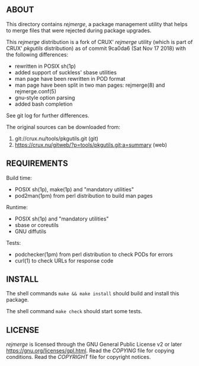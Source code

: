 ABOUT
-----
This directory contains *rejmerge*, a package management utility
that helps to merge files that were rejected during package upgrades.

This *rejmerge* distribution is a fork of CRUX' *rejmerge* utility
(which is part of CRUX' *pkgutils* distribution) as of commit 9ca0da6
(Sat Nov 17 2018) with the following differences:
  * rewritten in POSIX sh(1p)
  * added support of suckless' sbase utilities
  * man page have been rewritten in POD format
  * man page have been split in two man pages:
    rejmerge(8) and rejmerge.conf(5)
  * gnu-style option parsing
  * added bash completion

See git log for further differences.

The original sources can be downloaded from:
  1. git://crux.nu/tools/pkgutils.git                         (git)
  2. https://crux.nu/gitweb/?p=tools/pkgutils.git;a=summary   (web)

REQUIREMENTS
------------
Build time:
  * POSIX sh(1p), make(1p) and "mandatory utilities"
  * pod2man(1pm) from perl distribution to build man pages

Runtime:
  * POSIX sh(1p) and "mandatory utilities"
  * sbase or coreutils
  * GNU diffutils

Tests:
  * podchecker(1pm) from perl distribution to check PODs for errors
  * curl(1) to check URLs for response code

INSTALL
-------
The shell commands `make && make install` should build and install
this package.

The shell command `make check` should start some tests.

LICENSE
-------
*rejmerge* is licensed through the GNU General Public License v2 or
later <https://gnu.org/licenses/gpl.html>.
Read the *COPYING* file for copying conditions.
Read the *COPYRIGHT* file for copyright notices.


<!-- vim:sw=2:ts=2:sts=2:et:cc=72:tw=70
End of file. -->
